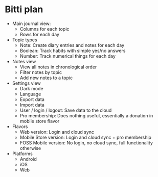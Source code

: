 # Bitti plan  
  
- Main journal view:  
  - Columns for each topic  
  - Rows for each day  
- Topic types  
  - Note: Create diary entries and notes for each day  
  - Boolean: Track habits with simple yes/no answers  
  - Number: Track numerical things for each day  
- Notes view  
  - View all notes in chronological order  
  - Filter notes by topic  
  - Add new notes to a topic  
- Settings view  
  - Dark mode  
  - Language  
  - Export data  
  - Import data  
  - User / login / logout: Save data to the cloud  
  - Pro membership: Does nothing useful, essentially a donation in mobile store flavor  
- Flavors  
  - Web version: Login and cloud sync  
  - Mobile Store version: Login and cloud sync + pro membership  
  - FOSS Mobile version: No login, no cloud sync, full functionality otherwise  
- Platforms  
  - Android  
  - iOS  
  - Web